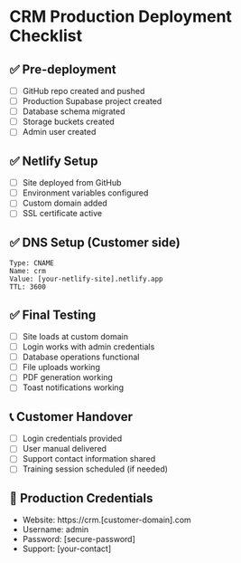 # CRM Production Deployment Checklist

## ✅ Pre-deployment
- [ ] GitHub repo created and pushed
- [ ] Production Supabase project created
- [ ] Database schema migrated
- [ ] Storage buckets created
- [ ] Admin user created

## ✅ Netlify Setup
- [ ] Site deployed from GitHub
- [ ] Environment variables configured
- [ ] Custom domain added
- [ ] SSL certificate active

## ✅ DNS Setup (Customer side)
```
Type: CNAME
Name: crm
Value: [your-netlify-site].netlify.app
TTL: 3600
```

## ✅ Final Testing
- [ ] Site loads at custom domain
- [ ] Login works with admin credentials
- [ ] Database operations functional
- [ ] File uploads working
- [ ] PDF generation working
- [ ] Toast notifications working

## 📞 Customer Handover
- [ ] Login credentials provided
- [ ] User manual delivered
- [ ] Support contact information shared
- [ ] Training session scheduled (if needed)

## 🔐 Production Credentials
- Website: https://crm.[customer-domain].com
- Username: admin  
- Password: [secure-password]
- Support: [your-contact]
